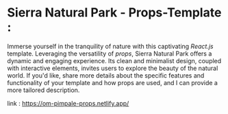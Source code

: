 # Sierra Natural Park - Props-Template :
Immerse yourself in the tranquility of nature with this captivating <em>React.js</em> template. Leveraging the versatility of <em>props</em>, Sierra Natural Park offers a dynamic and engaging experience. Its clean and minimalist design, coupled with interactive elements, invites users to explore the beauty of the natural world.
If you'd like, share more details about the specific features and functionality of your template and how props are used, and I can provide a more tailored description.

link : https://om-pimpale-props.netlify.app/